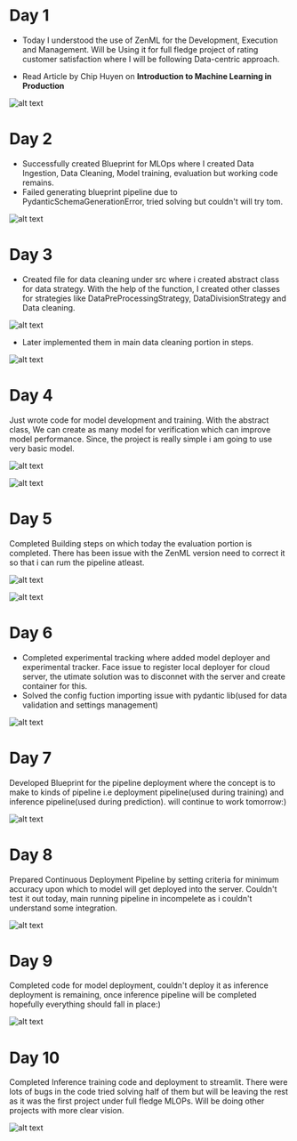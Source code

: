 # Day 1 
- Today I understood the use of ZenML for the Development, Execution and Management. Will be Using it for full fledge project of rating customer satisfaction where I will be following Data-centric approach.

- Read Article by Chip Huyen on **Introduction to Machine Learning in Production**

![alt text](Photos/ZenML_Workflow.png)

# Day 2
- Successfully created Blueprint for MLOps where I created Data Ingestion, Data Cleaning, Model training, evaluation but working code remains.
- Failed generating blueprint pipeline due to PydanticSchemaGenerationError, tried solving but couldn't will try tom.

![alt text](Photos/Ingestion_data_blueprint.png)

# Day 3
- Created file for data cleaning under src where i created abstract class for data strategy. With the help of the function, I created other classes for strategies like DataPreProcessingStrategy, DataDivisionStrategy and Data cleaning.

![alt text](Photos/data_cleaning_src.png)

- Later implemented them in main data cleaning portion in steps.

![alt text](Photos/data_cleaning_steps.png)

# Day 4
Just wrote code for model development and training. With the abstract class, We can create as many model for verification which can improve model performance.
Since, the project is really simple i am going to use very basic model.

![alt text](Photos/model_development.png)

![alt text](Photos/model_training.png)

# Day 5
Completed Building steps on which today the evaluation portion is completed. There has been  issue with the ZenML version need to correct it so that i can rum the pipeline atleast.

![alt text](Photos/evaluation_src.png)

![alt text](Photos/evaluation_steps.png)

# Day 6
- Completed experimental tracking where added model deployer and experimental tracker. Face issue to register local deployer for cloud server, the utimate solution was to disconnet with the server and create container for this.
- Solved the config fuction importing issue with pydantic lib(used for data validation and settings management)

![alt text](Photos/Experimental_tracking.png)

# Day 7
Developed Blueprint for the pipeline deployment where the concept is to make to kinds of pipeline i.e deployment pipeline(used during training) and inference pipeline(used during prediction). will continue to work tomorrow:)

![alt text](Photos/deployment_run.png)

# Day 8
Prepared Continuous Deployment Pipeline by setting criteria for minimum accuracy upon which to model will get deployed into the server. Couldn't test it out today, main running pipeline in incompelete as i couldn't understand some integration.

![alt text](Photos/Continous_Deployment_pipeline.png)

# Day 9
Completed code for model deployment, couldn't deploy it as inference deployment is remaining, once inference pipeline will be completed hopefully everything should fall in place:)

![alt text](Photos/model_deployment.png)

# Day 10
Completed Inference training code and deployment to streamlit. There were lots of bugs in the code tried solving half of them but will be leaving the rest as it was the first project under full fledge MLOPs. Will be doing other projects with more clear vision.

![alt text](Photos/Inference_code.png)